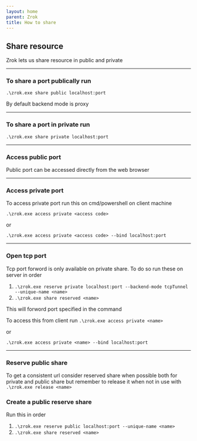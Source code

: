 ```yaml
---
layout: home
parent: Zrok
title: How to share
---
```


## Share resource

Zrok lets us share resource in public and private

<hr/>

### To share a port publically run 
`.\zrok.exe share public localhost:port `

By default backend mode is proxy

<hr/>

### To share a port in private run 
`.\zrok.exe share private localhost:port `

<hr/>

### Access public port 
Public port can be accessed directly from the web browser 

<hr/>

### Access private port 
To access private port run this on cmd/powershell on client machine

`.\zrok.exe access private <access code>`

or

`.\zrok.exe access private <access code> --bind localhost:port` 

<hr/>

### Open tcp port
Tcp port forword is only available on private share.
To do so run these on server in order

1. `.\zrok.exe reserve private localhost:port --backend-mode tcpTunnel --unique-name <name>`
2. `.\zrok.exe share reserved <name>`

This will forword port specified in the command

To access this from client run
`.\zrok.exe access private <name>`

or

`.\zrok.exe access private <name> --bind localhost:port`

<hr/>

### Reserve public share
To get a consistent url consider reserved share when possible both for private and public share but remember to release it when not in use with `.\zrok.exe release <name>`

### Create a public reserve share
Run this in order
1. `.\zrok.exe reserve public localhost:port --unique-name <name>`
2. `.\zrok.exe share reserved <name>` 